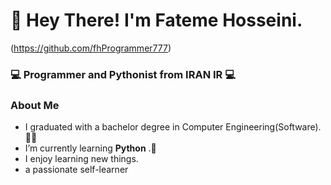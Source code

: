 #  :wave: Hey There! I'm Fateme Hosseini.  #
(https://github.com/fhProgrammer777)
###  :computer: Programmer and Pythonist from IRAN  IR :computer: ###

### About Me ####
- I graduated with a bachelor degree in Computer Engineering(Software).👩‍🎓
- I’m currently learning  **Python** .:snake:
- I enjoy learning new things.
- a passionate self-learner 



